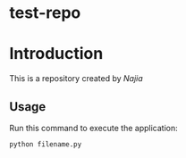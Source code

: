 # test-repo

# Introduction

This is a repository created by *Najia*

## Usage

Run this command to execute the application:

`python filename.py`
